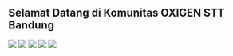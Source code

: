 ## Selamat Datang di Komunitas OXIGEN STT Bandung

[![](https://img.shields.io/badge/-Linkedin-%231DA1F2?style=flat-square&logo=linkedin&logoColor=ffffff)](https://www.linkedin.com/company/oxigen-stt-bandung/about/)
[![](https://img.shields.io/badge/-Instagram-%23C51A4A?style=flat-square&logo=instagram&logoColor=ffffff)](https://www.instagram.com/oxigensttbandung/)
[![](https://img.shields.io/badge/-Youtube-%23FF0000?style=flat-square&logo=youtube)](https://www.youtube.com/channel/UC-WakB8jRkzJuezsf9qOBww)
[![](https://img.shields.io/badge/-Github-%23181717?style=flat-square&logo=github)](https://github.com/OXIGEN-STT-BANDUNG)
[![](https://img.shields.io/website?color=0ab9e6&style=flat-square&up_message=oxigen-sttbandung&url=https%3A%2F%2Foxigen.web.id)](https://oxigen.web.id/)
